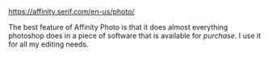 https://affinity.serif.com/en-us/photo/

The best feature of Affinity Photo is that it does almost everything photoshop does in a piece of software that is available for _purchase_. I use it for all my editing needs.